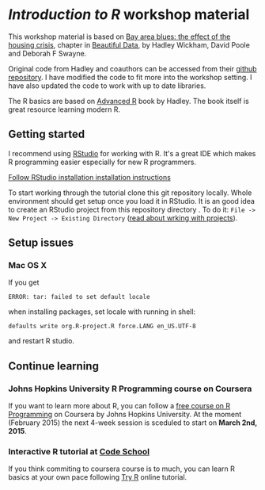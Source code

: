 *Introduction to R* workshop material
=====================================

This workshop material is based on [Bay area blues: the effect of the housing crisis][bay-area-blues], chapter in [Beautiful Data](http://www.amazon.com/Beautiful-Data-Stories-Elegant-Solutions/dp/0596157118), by Hadley Wickham, David Poole and Deborah F Swayne.

Original code from Hadley and coauthors can be accessed from their [github repository](https://github.com/hadley/sfhousing). I have modified the code to fit more into the workshop setting. I have also updated the code to work with up to date libraries.

[bay-area-blues]: http://amzn.com/0596157118 "Hadley Wickham and David Poole and Deborah F Swayne, Bay area blues: the effect of the housing crisis, Beautiful data, O'Reilly, 2009"

The R basics are based on [Advanced R](http://adv-r.had.co.nz/) book by Hadley. The book itself is great resource learning modern R.

## Getting started
I recommend using [RStudio](http://www.rstudio.com/products/RStudio/) for working with R. It's a great IDE which makes R programming easier especially for new R programmers.

[Follow RStudio installation installation instructions](http://www.rstudio.com/products/rstudio/download/)

To start working through the tutorial clone this git repository locally.
Whole environment should get setup once you load it in RStudio. It is an good idea to create an RStudio project from this repository directory . To do it: `File -> New Project -> Existing Directory` ([read about wrking with projects](https://support.rstudio.com/hc/en-us/articles/200526207-Using-Projects)).

## Setup issues
### Mac OS X
If you get
```
ERROR: tar: failed to set default locale
```
when installing packages, set locale with running in shell:
```
defaults write org.R-project.R force.LANG en_US.UTF-8
```
and restart R studio.

## Continue learning
### Johns Hopkins University R Programming course on Coursera
If you want to learn more about R, you can follow a [free course on R Programming](https://www.coursera.org/course/rprog) on Coursera by Johns Hopkins University. At the moment (February 2015) the next 4-week session is sceduled to start on **March 2nd, 2015**.

### Interactive R tutorial at [Code School](https://www.codeschool.com/)
If you think commiting to coursera course is to much, you can learn R basics at your own pace following [Try R](https://www.codeschool.com/courses/try-r) online tutorial.
